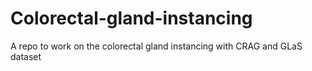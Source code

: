 # Colorectal-gland-instancing
A repo to work on the colorectal gland instancing with CRAG and GLaS dataset
